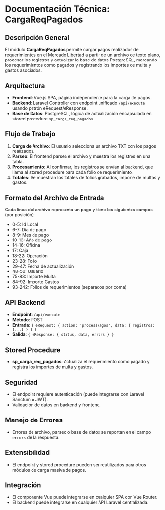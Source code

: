 # Documentación Técnica: CargaReqPagados

## Descripción General
El módulo **CargaReqPagados** permite cargar pagos realizados de requerimientos en el Mercado Libertad a partir de un archivo de texto plano, procesar los registros y actualizar la base de datos PostgreSQL, marcando los requerimientos como pagados y registrando los importes de multa y gastos asociados.

## Arquitectura
- **Frontend**: Vue.js SPA, página independiente para la carga de pagos.
- **Backend**: Laravel Controller con endpoint unificado `/api/execute` usando patrón eRequest/eResponse.
- **Base de Datos**: PostgreSQL, lógica de actualización encapsulada en stored procedure `sp_carga_req_pagados`.

## Flujo de Trabajo
1. **Carga de Archivo**: El usuario selecciona un archivo TXT con los pagos realizados.
2. **Parseo**: El frontend parsea el archivo y muestra los registros en una tabla.
3. **Procesamiento**: Al confirmar, los registros se envían al backend, que llama al stored procedure para cada folio de requerimiento.
4. **Totales**: Se muestran los totales de folios grabados, importe de multas y gastos.

## Formato del Archivo de Entrada
Cada línea del archivo representa un pago y tiene los siguientes campos (por posición):
- 0-5: Id Local
- 6-7: Día de pago
- 8-9: Mes de pago
- 10-13: Año de pago
- 14-16: Oficina
- 17: Caja
- 18-22: Operación
- 23-28: Folio
- 29-47: Fecha de actualización
- 48-50: Usuario
- 75-83: Importe Multa
- 84-92: Importe Gastos
- 93-242: Folios de requerimientos (separados por coma)

## API Backend
- **Endpoint**: `/api/execute`
- **Método**: POST
- **Entrada**: `{ eRequest: { action: 'processPagos', data: { registros: [...] } } }`
- **Salida**: `{ eResponse: { status, data, errors } }`

## Stored Procedure
- **sp_carga_req_pagados**: Actualiza el requerimiento como pagado y registra los importes de multa y gastos.

## Seguridad
- El endpoint requiere autenticación (puede integrarse con Laravel Sanctum o JWT).
- Validación de datos en backend y frontend.

## Manejo de Errores
- Errores de archivo, parseo o base de datos se reportan en el campo `errors` de la respuesta.

## Extensibilidad
- El endpoint y stored procedure pueden ser reutilizados para otros módulos de carga masiva de pagos.

## Integración
- El componente Vue puede integrarse en cualquier SPA con Vue Router.
- El backend puede integrarse en cualquier API Laravel centralizada.
